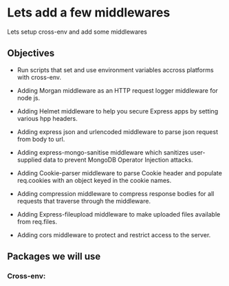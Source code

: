# Lets add a few middlewares

Lets setup cross-env and add some middlewares

## Objectives

- Run scripts that set and use environment variables accross platforms with cross-env.
- Adding Morgan middleware as an HTTP request logger middleware for node js.
- Adding Helmet middleware to help you secure Express apps by setting various hpp headers.
- Adding express json and urlencoded middleware to parse json request from body to url.

- Adding express-mongo-sanitise middleware which sanitizes user-supplied data to prevent MongoDB Operator Injection attacks.
- Adding Cookie-parser middleware to parse Cookie header and populate req.cookies with an object keyed in the cookie names.
- Adding compression middleware to compress response bodies for all requests that traverse through the middleware.
- Adding Express-fileupload middleware to make uploaded files available from req.files.
- Adding cors middleware to protect and restrict access to the server.

## Packages we will use

### Cross-env:
